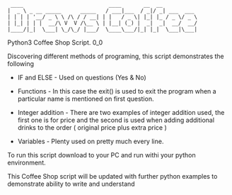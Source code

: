 ```
 ____                           ____       __  __
|  _ \ _ __ _____      _____   / ___|___  / _|/ _| ___  ___
| | | | '__/ _ \ \ /\ / / __| | |   / _ \| |_| |_ / _ \/ _ \
| |_| | | |  __/\ V  V /\__ \ | |__| (_) |  _|  _|  __/  __/
|____/|_|  \___| \_/\_/ |___/  \____\___/|_| |_|  \___|\___|

```

Python3 Coffee Shop Script. 0_0

Discovering different methods of programing, this script demonstrates the following

- IF and ELSE - Used on questions (Yes & No)

- Functions - In this case the exit() is used to exit the program when a particular name is mentioned on first question.

- Integer addition - There are two examples of integer addition used, the first one is for price and the second is used when adding additional drinks to the order ( original price plus extra price )

- Variables - Plenty used on pretty much every line.

To run this script download to your PC and run withi your python environment.

This Coffee Shop script will be updated with further python examples to demonstrate ability to write and understand
